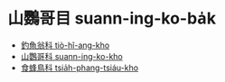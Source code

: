 # 山鸚哥目 suann-ing-ko-ba̍k

- [釣魚翁科 tiò-hî-ang-kho](./alcedinidae.md)
- [山鸚哥科 suann-ing-ko-kho](./coraciidae.md)
- [食蜂鳥科 tsia̍h-phang-tsiáu-kho](./meropidae.md)
